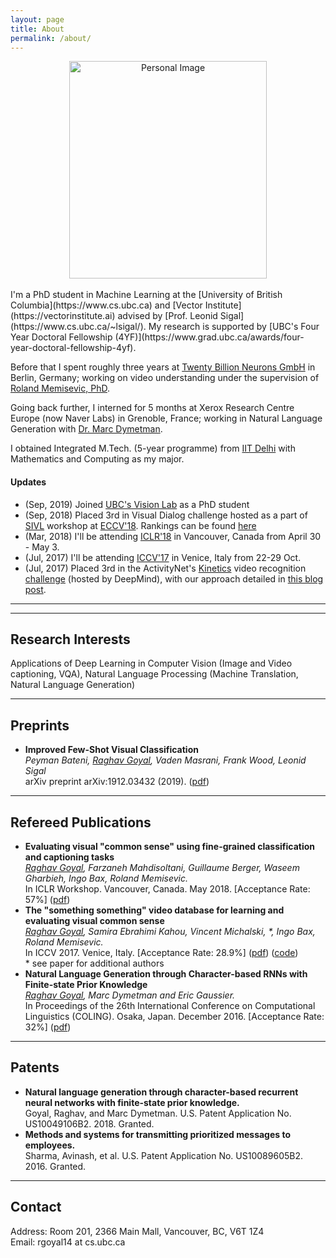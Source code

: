 ```yaml
---
layout: page
title: About
permalink: /about/
---
```


<center>
    <img src="{{ site.url }}/assets/myImg2.jpg" 
    alt="Personal Image"
    align="centre"
    style="width:316px;height:348px;"
    >
</center>
<br/>
I'm a PhD student in Machine Learning at the [University of British Columbia](https://www.cs.ubc.ca) and [Vector Institute](https://vectorinstitute.ai) advised by [Prof. Leonid Sigal](https://www.cs.ubc.ca/~lsigal/). My research is supported by [UBC's Four Year Doctoral Fellowship (4YF)](https://www.grad.ubc.ca/awards/four-year-doctoral-fellowship-4yf).

Before that I spent roughly three years at [Twenty Billion Neurons GmbH](http://www.20bn.com) in Berlin, Germany; working on video understanding under the supervision of [Roland Memisevic, PhD](http://www.iro.umontreal.ca/~memisevr/). 

Going back further, I interned for 5 months at Xerox Research Centre Europe (now Naver Labs) in Grenoble, France; working in Natural Language Generation with [Dr. Marc Dymetman](http://www.europe.naverlabs.com/NAVER-LABS-Europe/People/Marc-Dymetman).

I obtained Integrated M.Tech. (5-year programme) from [IIT Delhi](http://www.iitd.ac.in/) with Mathematics and Computing as my major.

#### Updates
  * (Sep, 2019) Joined [UBC's Vision Lab](https://vision.cs.ubc.ca/team/) as a PhD student
  * (Sep, 2018) Placed 3rd in Visual Dialog challenge hosted as a part of <a href="https://sites.google.com/view/sivl/">SIVL</a> workshop at <a href="https://eccv2018.org/">ECCV'18</a>. Rankings can be found <a href="https://visualdialog.org/challenge/2018#winners">here</a>
  * (Mar, 2018) I'll be attending <a href="https://iclr.cc/Conferences/2018">ICLR'18</a> in Vancouver, Canada from April 30 - May 3.
  * (Jul, 2017) I'll be attending <a href="http://iccv2017.thecvf.com">ICCV'17</a> in Venice, Italy from 22-29 Oct.
  * (Jul, 2017) Placed 3rd in the ActivityNet's <a href="https://deepmind.com/research/open-source/open-source-datasets/kinetics/">Kinetics</a> video recognition <a href="http://activity-net.org/challenges/2017/trimmed.html">challenge</a> (hosted by DeepMind), with our approach detailed in <a href="https://medium.com/twentybn/recognizing-human-actions-in-videos-ed729f9399c8" >this blog post</a>.

---
---

## Research Interests
Applications of Deep Learning in  Computer Vision (Image and Video captioning, VQA), Natural Language Processing (Machine Translation, Natural Language Generation)

---
## Preprints

  * **Improved Few-Shot Visual Classification**<br>
    _Peyman Bateni, <u>Raghav Goyal</u>, Vaden Masrani, Frank Wood, Leonid Sigal_
    <br>arXiv preprint arXiv:1912.03432 (2019). ([pdf](https://arxiv.org/pdf/1912.03432.pdf))

---
## Refereed Publications

  * **Evaluating visual "common sense" using fine-grained classification and captioning tasks**<br>
    _<u>Raghav Goyal</u>, Farzaneh Mahdisoltani, Guillaume Berger, Waseem Gharbieh, Ingo Bax, Roland Memisevic._
    <br>In ICLR Workshop. Vancouver, Canada. May 2018. [Acceptance Rate: 57%]  ([pdf](https://openreview.net/pdf?id=rkX9Z_kwf))
  * **The "something something" video database for learning and evaluating visual common sense**<br>
    _<u>Raghav Goyal</u>, Samira Ebrahimi Kahou, Vincent Michalski, *, Ingo Bax, Roland Memisevic._
    <br>In ICCV 2017. Venice, Italy. [Acceptance Rate: 28.9%]  ([pdf](https://arxiv.org/abs/1706.04261)) ([code](https://github.com/TwentyBN/smth-smth-v2-baseline-with-models))
    <br>\* see paper for additional authors
  * **Natural Language Generation through Character-based RNNs with Finite-state Prior Knowledge**<br>
    _<u>Raghav Goyal</u>, Marc Dymetman and Eric Gaussier._ 
    <br> In Proceedings of the 26th International Conference on Computational 
    Linguistics (COLING). Osaka, Japan. December 2016. [Acceptance Rate: 32%]  ([pdf](https://www.aclweb.org/anthology/C/C16/C16-1103.pdf))

---
## Patents
  * **Natural language generation through character-based recurrent neural networks with finite-state prior knowledge.**<br>
    Goyal, Raghav, and Marc Dymetman. U.S. Patent Application No. US10049106B2. 2018. Granted.
  * **Methods and systems for transmitting prioritized messages to employees.**<br>
    Sharma, Avinash, et al. U.S. Patent Application No. US10089605B2. 2016. Granted.

---
## Contact
Address: Room 201, 2366 Main Mall, Vancouver, BC, V6T 1Z4<br/>
Email: rgoyal14 at cs.ubc.ca <br/>
